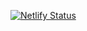 [![Netlify Status](https://api.netlify.com/api/v1/badges/1ef4d6c2-9621-4ce2-bfb2-0bffbafa4bb3/deploy-status)](https://app.netlify.com/sites/relaxed-shannon-68d6b0/deploys)
